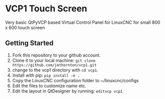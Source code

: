 # VCP1 Touch Screen

Very basic QtPyVCP based Virtual Control Panel for LinuxCNC for small 800 x 600
touch screen


## Getting Started

1) Fork this repository to your github account.
2) Clone it to your local machine:
  ``git clone https://github.com/jethornton/vcp1.git``
3) change to the vcp1 directory with `cd vcp1`.
4) Install with pip: `pip install -e .`
5) Copy the LinuxCNC configuration folder to ~/linuxcnc/configs
6) Edit the files to customize name etc.
7) Edit the layout in QtDesigner by running: `editvcp vcp1`


